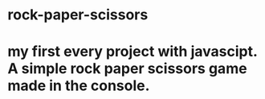 # rock-paper-scissors

# my first every project with javascipt. A simple rock paper scissors game made in the console.
